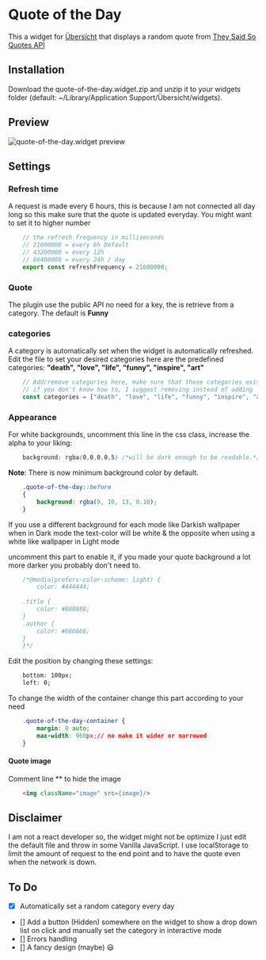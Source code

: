 # Quote of the Day

This a widget for [Übersïcht](http://tracesof.net/uebersicht/) that displays a random quote from [They Said So Quotes API](https://theysaidso.com/api/)

## Installation

Download the quote-of-the-day.widget.zip and unzip it to your widgets folder (default: ~/Library/Application Support/Übersicht/widgets).

## Preview

![quote-of-the-day.widget preview](https://github.com/stoneC0der/ubersicht-quote-of-the-day/blob/dev/screenshot.png?raw=true)

## Settings

### Refresh time

A request is made every 6 hours, this is because I am not connected all day long so this make sure that the quote is updated everyday. You might want to set it to higher number

```js
    // the refresh frequency in milliseconds
    // 21600000 = every 6h Default
    // 43200000 = every 12h
    // 86400000 = every 24h / day
    export const refreshFrequency = 21600000;
````

### Quote

The plugin use the public API no need for a key, the is retrieve from a category. The default is **Funny**

### categories

A category is automatically set when the widget is automatically refreshed.
Edit the file to set your desired categories
here are the predefined categories: **"death", "love", "life", "funny", "inspire", "art"**

```js
    // Add/remove categories here, make sure that those categories exist on the endpoint 
    // if you don't know how to, I suggest removing instead of adding
    const categories = ["death", "love", "life", "funny", "inspire", "art"];
````

### Appearance

For white backgrounds, uncomment this line in the css class, increase the alpha to your liking:

```css
    background: rgba(0,0,0,0.5) /*will be dark enough to be readable.*/
````

**Note**: There is now minimum background color by default.

```css
    .quote-of-the-day::before 
    {
        background: rgba(9, 10, 13, 0.10);
    }
````

If you use a different background for each mode like Darkish wallpaper when in Dark mode the text-color will be white & the opposite when using a white like wallpaper in Light mode

uncomment this part to enable it, if you made your quote background a lot more darker you probably don't need to.

```css
    /*@media(prefers-color-scheme: light) {
        color: #444444;
    
    .title {
        color: #888888;
    }
    .author {
        color: #666666;
    }
    }*/
````

Edit the position by changing these settings:

```css
    bottom: 100px;
    left: 0; 
````

To change the width of the container change this part according to your need

```css
    .quote-of-the-day-container {
        margin: 0 auto;
        max-width: 960px;// no make it wider or narrowed
    }
````

#### Quote image

Comment line ** to hide the image

```html
    <img className="image" src={image}/>
````

## Disclaimer

I am not a react developer so, the widget might not be optimize I just edit the default file and throw in some Vanilla JavaScript.
I use localStorage to limit the amount of request to the end point and to have the quote even when the network is down.

## To Do

- [x] Automatically set a random category every day
- [] Add a button (Hidden) somewhere on the widget to show a drop down list on click and manually set the category in interactive mode
- [] Errors handling
- [] A fancy design (maybe) 😃

